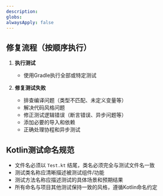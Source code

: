 ```yaml
---
description:
globs: 
alwaysApply: false
---
```


## 修复流程（按顺序执行）
1. **执行测试**
   - 使用Gradle执行全部或特定测试

2. **修复测试失败**
   - 排查编译问题（类型不匹配、未定义变量等）
   - 解决代码风格问题
   - 修正测试逻辑错误（断言错误、异步问题等）
   - 添加必要的导入和依赖
   - 正确处理协程和异步测试

## Kotlin测试命名规范
- 文件名必须以 `Test.kt` 结尾，类名必须完全与测试文件名一致
- 测试类名称应清晰描述被测试组件/功能
- 测试方法名称应描述测试的具体场景和预期结果
- 所有命名与项目其他测试保持一致的风格，遵循Kotlin命名约定
